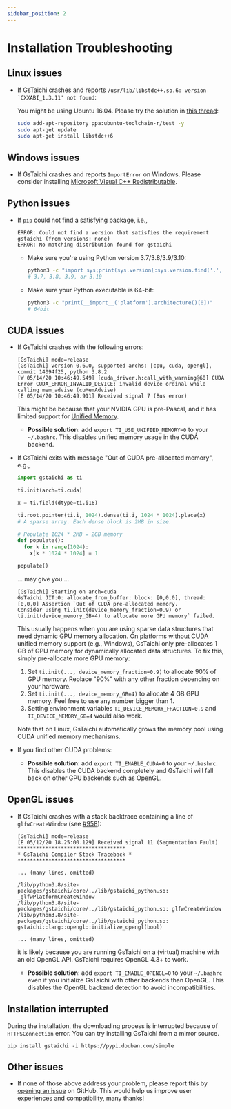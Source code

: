 ```yaml
---
sidebar_position: 2
---
```


# Installation Troubleshooting

## Linux issues

- If GsTaichi crashes and reports
  `` /usr/lib/libstdc++.so.6: version `CXXABI_1.3.11' not found ``:

  You might be using Ubuntu 16.04. Please try the solution in [this
  thread](https://github.com/tensorflow/serving/issues/819#issuecomment-377776784):

  ```bash
  sudo add-apt-repository ppa:ubuntu-toolchain-r/test -y
  sudo apt-get update
  sudo apt-get install libstdc++6
  ```


## Windows issues

- If GsTaichi crashes and reports `ImportError` on Windows. Please
  consider installing [Microsoft Visual C++
  Redistributable](https://aka.ms/vs/16/release/vc_redist.x64.exe).

## Python issues

- If `pip` could not find a satisfying package,
  i.e.,

  ```
  ERROR: Could not find a version that satisfies the requirement gstaichi (from versions: none)
  ERROR: No matching distribution found for gstaichi
  ```

  - Make sure you're using Python version 3.7/3.8/3.9/3.10:

    ```bash
    python3 -c "import sys;print(sys.version[:sys.version.find('.', 2)])"
    # 3.7, 3.8, 3.9, or 3.10
    ```

  - Make sure your Python executable is 64-bit:

    ```bash
    python3 -c "print(__import__('platform').architecture()[0])"
    # 64bit
    ```

## CUDA issues

- If GsTaichi crashes with the following errors:

  ```
  [GsTaichi] mode=release
  [GsTaichi] version 0.6.0, supported archs: [cpu, cuda, opengl], commit 14094f25, python 3.8.2
  [W 05/14/20 10:46:49.549] [cuda_driver.h:call_with_warning@60] CUDA Error CUDA_ERROR_INVALID_DEVICE: invalid device ordinal while calling mem_advise (cuMemAdvise)
  [E 05/14/20 10:46:49.911] Received signal 7 (Bus error)
  ```

  This might be because that your NVIDIA GPU is pre-Pascal, and it
  has limited support for [Unified
  Memory](https://www.nextplatform.com/2019/01/24/unified-memory-the-final-piece-of-the-gpu-programming-puzzle/).

  - **Possible solution**: add `export TI_USE_UNIFIED_MEMORY=0` to
    your `~/.bashrc`. This disables unified memory usage in the CUDA
    backend.


- If GsTaichi exits with message "Out of CUDA pre-allocated memory", e.g.,

  ```python
  import gstaichi as ti

  ti.init(arch=ti.cuda)

  x = ti.field(dtype=ti.i16)

  ti.root.pointer(ti.i, 1024).dense(ti.i, 1024 * 1024).place(x)
  # A sparse array. Each dense block is 2MB in size.

  # Populate 1024 * 2MB = 2GB memory
  def populate():
    for k in range(1024):
      x[k * 1024 * 1024] = 1

  populate()
  ```

  ... may give you ...

  ```
  [GsTaichi] Starting on arch=cuda
  GsTaichi JIT:0: allocate_from_buffer: block: [0,0,0], thread: [0,0,0] Assertion `Out of CUDA pre-allocated memory.
  Consider using ti.init(device_memory_fraction=0.9) or ti.init(device_memory_GB=4) to allocate more GPU memory` failed.
  ```

  This usually happens when you are using sparse data structures that need dynamic GPU memory allocation.
  On platforms without CUDA unified memory support (e.g., Windows),
  GsTaichi only pre-allocates 1 GB of GPU memory for dynamically allocated data structures.
  To fix this, simply pre-allocate more GPU memory:

    1. Set `ti.init(..., device_memory_fraction=0.9)` to allocate 90% of GPU memory. Replace "90%" with any other fraction depending on your hardware.
    2. Set `ti.init(..., device_memory_GB=4)` to allocate 4 GB GPU memory. Feel free to use any number bigger than 1.
    3. Setting environment variables `TI_DEVICE_MEMORY_FRACTION=0.9` and `TI_DEVICE_MEMORY_GB=4` would also work.

  Note that on Linux, GsTaichi automatically grows the memory pool using CUDA unified memory mechanisms.

- If you find other CUDA problems:

  - **Possible solution**: add `export TI_ENABLE_CUDA=0` to your
    `~/.bashrc`. This disables the CUDA backend completely and
    GsTaichi will fall back on other GPU backends such as OpenGL.

## OpenGL issues

- If GsTaichi crashes with a stack backtrace containing a line of
  `glfwCreateWindow` (see
  [\#958](https://github.com/taichi-dev/gstaichi/issues/958)):

  ```plaintext {9-11}
  [GsTaichi] mode=release
  [E 05/12/20 18.25:00.129] Received signal 11 (Segmentation Fault)
  ***********************************
  * GsTaichi Compiler Stack Traceback *
  ***********************************

  ... (many lines, omitted)

  /lib/python3.8/site-packages/gstaichi/core/../lib/gstaichi_python.so: _glfwPlatformCreateWindow
  /lib/python3.8/site-packages/gstaichi/core/../lib/gstaichi_python.so: glfwCreateWindow
  /lib/python3.8/site-packages/gstaichi/core/../lib/gstaichi_python.so: gstaichi::lang::opengl::initialize_opengl(bool)

  ... (many lines, omitted)
  ```

  it is likely because you are running GsTaichi on a (virtual) machine
  with an old OpenGL API. GsTaichi requires OpenGL 4.3+ to work.

  - **Possible solution**: add `export TI_ENABLE_OPENGL=0` to your
    `~/.bashrc` even if you initialize GsTaichi with other backends
    than OpenGL. This disables the OpenGL backend detection to avoid
    incompatibilities.

## Installation interrupted
During the installation, the downloading process is interrupted because of `HTTPSConnection` error. You can try installing GsTaichi from a mirror source.

```
pip install gstaichi -i https://pypi.douban.com/simple
```

## Other issues

- If none of those above address your problem, please report this by
  [opening an
  issue](https://github.com/taichi-dev/gstaichi/issues/new?labels=potential+bug&template=bug_report.md)
  on GitHub. This would help us improve user experiences and
  compatibility, many thanks!
